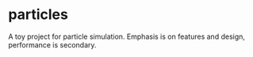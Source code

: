 # particles
A toy project for particle simulation. Emphasis is on features and design, performance is secondary.
